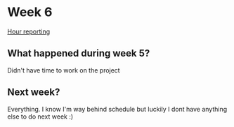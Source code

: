 # Week 6
[Hour reporting](https://github.com/altarchess/RistiNolla/blob/main/Documentation/Hour_reporting.md)

## What happened during week 5?
Didn't have time to work on the project

## Next week?
Everything. I know I'm way behind schedule but luckily I dont have anything else to do next week :)
